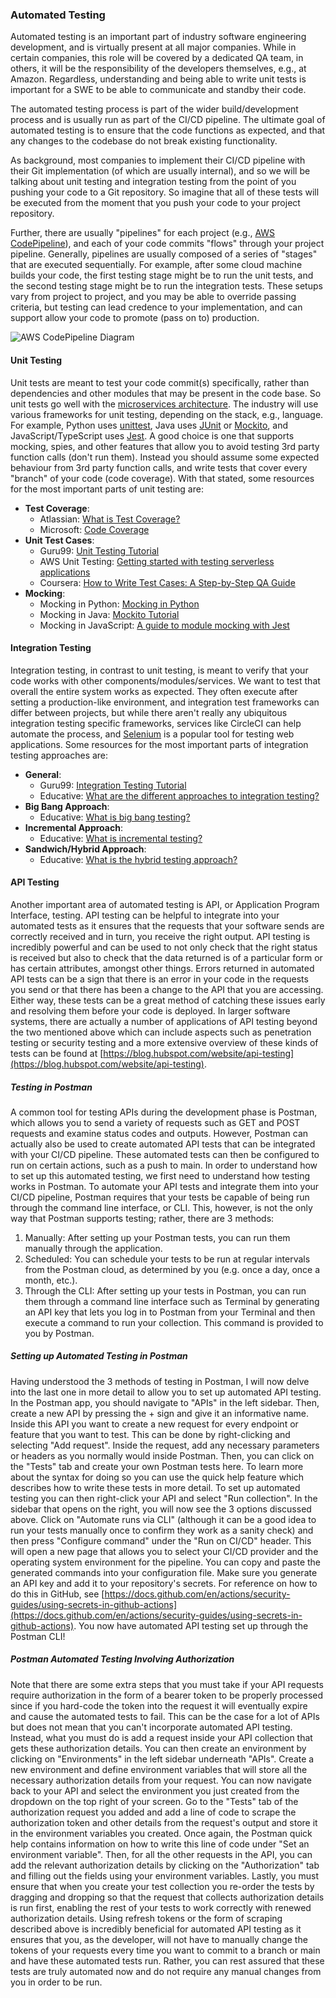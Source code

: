 ### Automated Testing

Automated testing is an important part of industry software engineering development, and is
virtually present at all major companies. While in certain companies, this role will be covered by a
dedicated QA team, in others, it will be the responsibility of the developers themselves, e.g., at
Amazon. Regardless, understanding and being able to write unit tests is important for a SWE to be
able to communicate and standby their code.

The automated testing process is part of the wider build/development process and is usually run as
part of the CI/CD pipeline. The ultimate goal of automated testing is to ensure that the code
functions as expected, and that any changes to the codebase do not break existing functionality.

As background, most companies to implement their CI/CD pipeline with their Git implementation (of
which are usually internal), and so we will be talking about unit testing and integration testing
from the point of you pushing your code to a Git repository. So imagine that all of these tests will
be executed from the moment that you push your code to your project repository.

Further, there are usually "pipelines" for each project (e.g.,
[AWS CodePipeline](https://docs.aws.amazon.com/codepipeline/latest/userguide/welcome-introducing.html)),
and each of your code commits "flows" through your project pipeline. Generally, pipelines are
usually composed of a series of "stages" that are executed sequentially. For example, after some
cloud machine builds your code, the first testing stage might be to run the unit tests, and the
second testing stage might be to run the integration tests. These setups vary from project to
project, and you may be able to override passing criteria, but testing can lead credence to your
implementation, and can support allow your code to promote (pass on to) production.

![AWS CodePipeline Diagram](https://docs.aws.amazon.com/images/codepipeline/latest/userguide/images/pipeline-elements-workflow-application.png)

#### Unit Testing

Unit tests are meant to test your code commit(s) specifically, rather than dependencies and other modules that
may be present in the code base. So unit tests go well with the
[microservices architecture](https://learn.microsoft.com/en-us/azure/architecture/guide/architecture-styles/microservices).
The industry will use various frameworks for unit testing, depending on the stack, e.g., language.
For example, Python uses [unittest](https://docs.python.org/3/library/unittest.html), Java uses
[JUnit](https://junit.org/junit5/) or [Mockito](https://site.mockito.org/), and
JavaScript/TypeScript uses [Jest](https://jestjs.io/). A good choice is one that supports mocking,
spies, and other features that allow you to avoid testing 3rd party function calls (don't run them).
Instead you should assume some expected behaviour from 3rd party function calls, and write tests
that cover every "branch" of your code (code coverage). With that stated, some resources for the
most important parts of unit testing are:

-   **Test Coverage**:
    - Atlassian: [What is Test Coverage?](https://www.atlassian.com/continuous-delivery/software-testing/code-coverage)
    - Microsoft: [Code Coverage](https://learn.microsoft.com/en-us/visualstudio/test/using-code-coverage-to-determine-how-much-code-is-being-tested?view=vs-2022&tabs=csharp)
-   **Unit Test Cases**:
    -   Guru99: [Unit Testing Tutorial](https://www.guru99.com/unit-testing-guide.html)
    -   AWS Unit Testing: [Getting started with testing serverless applications](https://aws.amazon.com/blogs/compute/getting-started-with-testing-serverless-applications/)
    -   Coursera: [How to Write Test Cases: A Step-by-Step QA Guide](https://www.coursera.org/articles/how-to-write-test-cases)
-   **Mocking**:
    -   Mocking in Python: [Mocking in Python](https://realpython.com/python-mock-library/)
    -   Mocking in Java: [Mockito Tutorial](https://www.vogella.com/tutorials/Mockito/article.html)
    -   Mocking in JavaScript: [A guide to module mocking with Jest](https://www.emgoto.com/mocking-with-jest/)

#### Integration Testing

Integration testing, in contrast to unit testing, is meant to verify that your code works with other components/modules/services. We want to test that overall the entire system works as expected. They often execute after setting a production-like environment, and integration test frameworks can differ between projects, but while there aren't really any ubiquitous integration testing specific frameworks, services like CircleCI can help automate the process, and [Selenium](https://www.selenium.dev/) is a popular tool for testing web applications. Some resources for the most important parts of integration testing approaches are:

-  **General**:
   -  Guru99: [Integration Testing Tutorial](https://www.guru99.com/integration-testing.html)
   -  Educative: [What are the different approaches to integration testing?](https://www.educative.io/edpresso/what-are-the-different-approaches-to-integration-testing)
-   **Big Bang Approach**:
    -   Educative: [What is big bang testing?](https://www.educative.io/edpresso/what-is-big-bang-testing)
-   **Incremental Approach**:
    -   Educative: [What is incremental testing?](https://www.educative.io/edpresso/what-is-incremental-testing)
-   **Sandwich/Hybrid Approach**:
    -   Educative: [What is the hybrid testing approach?](https://www.educative.io/answers/what-is-hybrid-integration-testing)
 
#### API Testing

Another important area of automated testing is API, or Application Program Interface, testing. API testing can be helpful to integrate into your automated tests as it ensures that the requests that your software sends are correctly received and in turn, you receive the right output. API testing is incredibly powerful and can be used to not only check that the right status is received but also to check that the data returned is of a particular form or has certain attributes, amongst other things. Errors returned in automated API tests can be a sign that there is an error in your code in the requests you send or that there has been a change to the API that you are accessing. Either way, these tests can be a great method of catching these issues early and resolving them before your code is deployed. In larger software systems, there are actually a number of applications of API testing beyond the two mentioned above which can include aspects such as penetration testing or security testing and a more extensive overview of these kinds of tests can be found at [https://blog.hubspot.com/website/api-testing](https://blog.hubspot.com/website/api-testing).

##### Testing in Postman

A common tool for testing APIs during the development phase is Postman, which allows you to send a variety of requests such as GET and POST requests and examine status codes and outputs. However, Postman can actually also be used to create automated API tests that can be integrated with your CI/CD pipeline. These automated tests can then be configured to run on certain actions, such as a push to main. In order to understand how to set up this automated testing, we first need to understand how testing works in Postman. To automate your API tests and integrate them into your CI/CD pipeline, Postman requires that your tests be capable of being run through the command line interface, or CLI. This, however, is not the only way that Postman supports testing; rather, there are 3 methods:

1. Manually: After setting up your Postman tests, you can run them manually through the application.
2. Scheduled: You can schedule your tests to be run at regular intervals from the Postman cloud, as determined by you (e.g. once a day, once a month, etc.).
3. Through the CLI: After setting up your tests in Postman, you can run them through a command line interface such as Terminal by generating an API key that lets you log in to Postman from your Terminal and then execute a command to run your collection. This command is provided to you by Postman.

##### Setting up Automated Testing in Postman

Having understood the 3 methods of testing in Postman, I will now delve into the last one in more detail to allow you to set up automated API testing. In the Postman app, you should navigate to "APIs" in the left sidebar. Then, create a new API by pressing the + sign and give it an informative name. Inside this API you want to create a new request for every endpoint or feature that you want to test. This can be done by right-clicking and selecting "Add request". Inside the request, add any necessary parameters or headers as you normally would inside Postman. Then, you can click on the "Tests" tab and create your own Postman tests here. To learn more about the syntax for doing so you can use the quick help feature which describes how to write these tests in more detail. To set up automated testing you can then right-click your API and select "Run collection". In the sidebar that opens on the right, you will now see the 3 options discussed above. Click on "Automate runs via CLI" (although it can be a good idea to run your tests manually once to confirm they work as a sanity check) and then press "Configure command" under the "Run on CI/CD" header. This will open a new page that allows you to select your CI/CD provider and the operating system environment for the pipeline. You can copy and paste the generated commands into your configuration file. Make sure you generate an API key and add it to your repository's secrets. For reference on how to do this in GitHub, see [https://docs.github.com/en/actions/security-guides/using-secrets-in-github-actions](https://docs.github.com/en/actions/security-guides/using-secrets-in-github-actions). You now have automated API testing set up through the Postman CLI!

##### Postman Automated Testing Involving Authorization

Note that there are some extra steps that you must take if your API requests require authorization in the form of a bearer token to be properly processed since if you hard-code the token into the request it will eventually expire and cause the automated tests to fail. This can be the case for a lot of APIs but does not mean that you can't incorporate automated API testing. Instead, what you must do is add a request inside your API collection that gets these authorization details. You can then create an environment by clicking on "Environments" in the left sidebar underneath "APIs". Create a new environment and define environment variables that will store all the necessary authorization details from your request. You can now navigate back to your API and select the environment you just created from the dropdown on the top right of your screen. Go to the "Tests" tab of the authorization request you added and add a line of code to scrape the authorization token and other details from the request's output and store it in the environment variables you created. Once again, the Postman quick help contains information on how to write this line of code under "Set an environment variable". Then, for all the other requests in the API, you can add the relevant authorization details by clicking on the "Authorization" tab and filling out the fields using your environment variables. Lastly, you must ensure that when you create your test collection you re-order the tests by dragging and dropping so that the request that collects authorization details is run first, enabling the rest of your tests to work correctly with renewed authorization details. Using refresh tokens or the form of scraping described above is incredibly beneficial for automated API testing as it ensures that you, as the developer, will not have to manually change the tokens of your requests every time you want to commit to a branch or main and have these automated tests run. Rather, you can rest assured that these tests are truly automated now and do not require any manual changes from you in order to be run.
